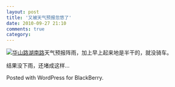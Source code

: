 ```yaml
---
layout: post
title: '又被天气预报忽悠了'
date: 2010-09-27 21:10
comments: true
category: 
---
```

    

[![华山路湖南路](http://qingpei.me/images/in_post/img00003-20100927-1828-e1285596106864.jpg?w=225)](http://qingpei.me/images/in_post/img00003-20100927-1828-e1285596106864.jpg)天气预报阵雨，加上早上起来地是半干的，就没骑车。

结果没下雨，还堵成这样…

Posted with WordPress for BlackBerry.
